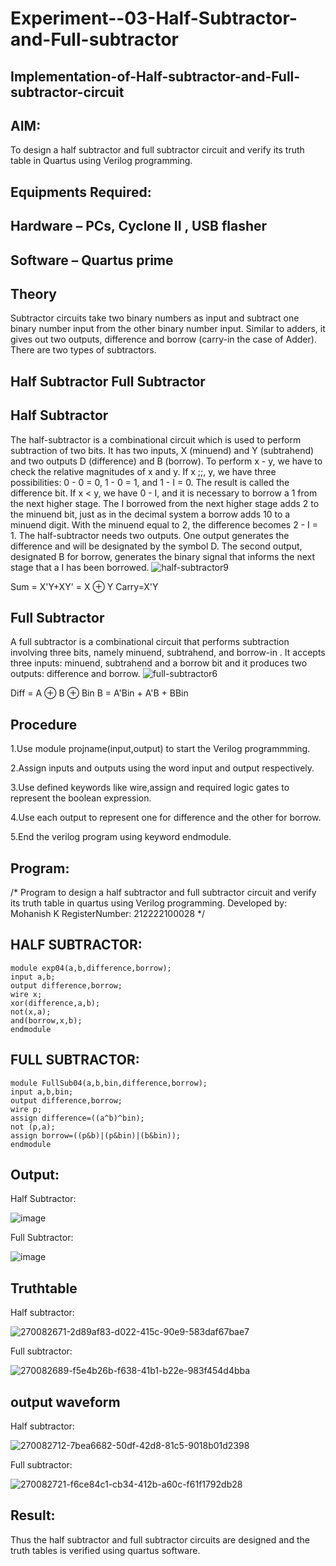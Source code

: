 # Experiment--03-Half-Subtractor-and-Full-subtractor
## Implementation-of-Half-subtractor-and-Full-subtractor-circuit
## AIM:
To design a half subtractor and full subtractor circuit and verify its truth table in Quartus using Verilog programming.

## Equipments Required:
## Hardware – PCs, Cyclone II , USB flasher
## Software – Quartus prime
## Theory
Subtractor circuits take two binary numbers as input and subtract one binary number input from the other binary number input. Similar to adders, it gives out two outputs, difference and borrow (carry-in the case of Adder). There are two types of subtractors.

## Half Subtractor Full Subtractor
## Half Subtractor
The half-subtractor is a combinational circuit which is used to perform subtraction of two bits. It has two inputs, X (minuend) and Y (subtrahend) and two outputs D (difference) and B (borrow). To perform x - y, we have to check the relative magnitudes of x and y. If x ;;, y, we have three possibilities: 0 - 0 = 0, 1 - 0 = 1, and 1 - I = 0. The result is called the difference bit. If x < y, we have 0 - I, and it is necessary to borrow a 1 from the next higher stage. The I borrowed from the next higher stage adds 2 to the minuend bit, just as in the decimal system a borrow adds 10 to a minuend digit. With the minuend equal to 2, the difference becomes 2 - I = 1. The half-subtractor needs two outputs. One output generates the difference and will be designated by the symbol D. The second output, designated B for borrow, generates the binary signal that informs the next stage that a I has been borrowed.
![half-subtractor9](https://user-images.githubusercontent.com/36288975/166112538-58c3bc7c-ee5d-4e6a-ac8d-8e8328efe27a.png)


Sum = X'Y+XY' = X ⊕ Y
Carry=X'Y

## Full Subtractor
A full subtractor is a combinational circuit that performs subtraction involving three bits, namely minuend, subtrahend, and borrow-in . It accepts three inputs: minuend, subtrahend and a borrow bit and it produces two outputs: difference and borrow. 
![full-subtractor6](https://user-images.githubusercontent.com/36288975/166112541-24c68359-3de8-4674-ae22-8272ffc385ed.png)


Diff = A ⊕ B ⊕ Bin B = A'Bin + A'B + BBin

## Procedure

1.Use module projname(input,output) to start the Verilog programmming.

2.Assign inputs and outputs using the word input and output respectively.

3.Use defined keywords like wire,assign and required logic gates to represent the boolean expression.

4.Use each output to represent one for difference and the other for borrow.

5.End the verilog program using keyword endmodule.


## Program:
/*
Program to design a half subtractor and full subtractor circuit and verify its truth table in quartus using Verilog programming.
Developed by: Mohanish K
RegisterNumber:  212222100028
*/
## HALF SUBTRACTOR:
```
module exp04(a,b,difference,borrow);
input a,b;
output difference,borrow;
wire x;
xor(difference,a,b);
not(x,a);
and(borrow,x,b);
endmodule
```
## FULL SUBTRACTOR:

```
module FullSub04(a,b,bin,difference,borrow);
input a,b,bin;
output difference,borrow;
wire p;
assign difference=((a^b)^bin);
not (p,a);
assign borrow=((p&b)|(p&bin)|(b&bin));
endmodule
```

## Output:

Half Subtractor:

![image](https://github.com/Janani-2003/Experiment--03-Half-Subtractor-and-Full-subtractor/assets/94288340/48c2cef2-e711-49bd-aa3b-1438aea930ad)

Full Subtractor:

![image](https://github.com/Janani-2003/Experiment--03-Half-Subtractor-and-Full-subtractor/assets/94288340/41640ea2-b4c7-4373-b004-1bc1f158ebe6)

## Truthtable

Half subtractor:

![270082671-2d89af83-d022-415c-90e9-583daf67bae7](https://github.com/Janani-2003/Experiment--03-Half-Subtractor-and-Full-subtractor/assets/94288340/1e2db12c-5864-4cc5-9071-ce0983cbf722)

Full subtractor:

![270082689-f5e4b26b-f638-41b1-b22e-983f454d4bba](https://github.com/Janani-2003/Experiment--03-Half-Subtractor-and-Full-subtractor/assets/94288340/32b0915e-a3bf-4af1-bd6c-0a954b754dd1)

## output waveform

Half subtractor:

![270082712-7bea6682-50df-42d8-81c5-9018b01d2398](https://github.com/Janani-2003/Experiment--03-Half-Subtractor-and-Full-subtractor/assets/94288340/a4052fca-6b36-456d-8c74-96df5549710b)

Full subtractor:

![270082721-f6ce84c1-cb34-412b-a60c-f61f1792db28](https://github.com/Janani-2003/Experiment--03-Half-Subtractor-and-Full-subtractor/assets/94288340/f5097db4-fe77-4f44-a35f-335d6eb9bdcb)


## Result:
Thus the half subtractor and full subtractor circuits are designed and the truth tables is verified using quartus software.
